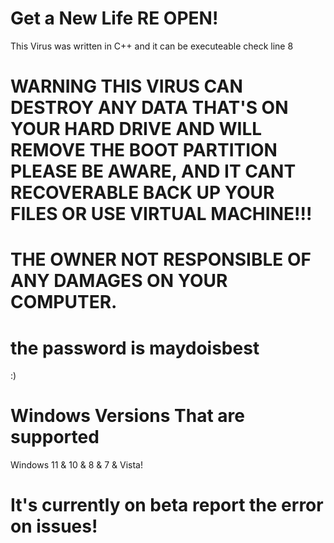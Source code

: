 # Get a New Life RE OPEN!
This Virus was written in C++ and it can be executeable check line 8
# WARNING THIS VIRUS CAN DESTROY ANY DATA THAT'S ON YOUR HARD DRIVE AND WILL REMOVE THE BOOT PARTITION PLEASE BE AWARE, AND IT CANT RECOVERABLE BACK UP YOUR FILES OR USE VIRTUAL MACHINE!!!
# THE OWNER NOT RESPONSIBLE OF ANY DAMAGES ON YOUR COMPUTER.
# the password is maydoisbest
:)
# Windows Versions That are supported 
Windows 11 & 10 & 8 & 7 & Vista!
# It's currently on beta report the error on issues!
